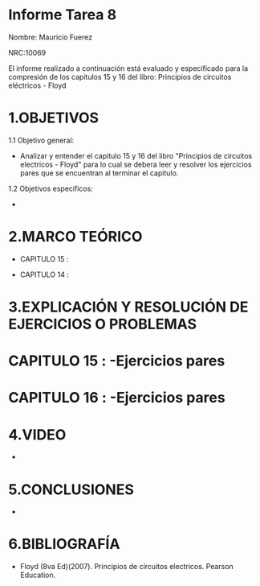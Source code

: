 # Informe Tarea 8


Nombre: Mauricio Fuerez

NRC:10069

El informe realizado a continuación está evaluado y especificado para la compresión de los capítulos  15 y 16 del libro: Principios de circuitos eléctricos - Floyd

# 1.OBJETIVOS

1.1 Objetivo general:

*  Analizar y entender el capitulo 15 y 16 del libro "Principios de circuitos electricos - Floyd" para lo cual se debera leer y resolver los ejercicios pares que se encuentran al terminar el capitulo.

1.2 Objetivos especificos:

* 
 
# 2.MARCO TEÓRICO

*  CAPITULO 15 : 



*  CAPITULO 14 : 



# 3.EXPLICACIÓN Y RESOLUCIÓN DE EJERCICIOS O PROBLEMAS

# CAPITULO 15 : -Ejercicios pares



# CAPITULO 16 : -Ejercicios pares



# 4.VIDEO

- 

# 5.CONCLUSIONES

* 

# 6.BIBLIOGRAFÍA

*  Floyd (8va Ed)(2007). Principios de circuitos electricos. Pearson Education.

